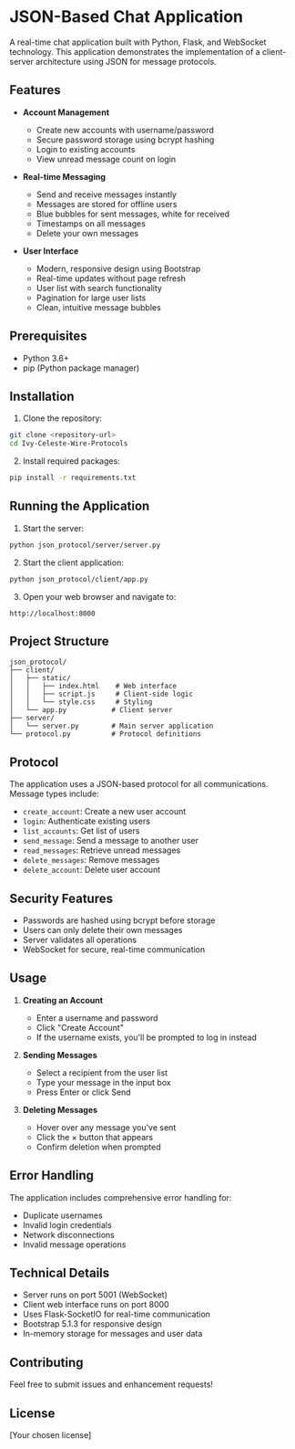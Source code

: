 # JSON-Based Chat Application

A real-time chat application built with Python, Flask, and WebSocket technology. This application demonstrates the implementation of a client-server architecture using JSON for message protocols.

## Features

- **Account Management**
  - Create new accounts with username/password
  - Secure password storage using bcrypt hashing
  - Login to existing accounts
  - View unread message count on login

- **Real-time Messaging**
  - Send and receive messages instantly
  - Messages are stored for offline users
  - Blue bubbles for sent messages, white for received
  - Timestamps on all messages
  - Delete your own messages

- **User Interface**
  - Modern, responsive design using Bootstrap
  - Real-time updates without page refresh
  - User list with search functionality
  - Pagination for large user lists
  - Clean, intuitive message bubbles

## Prerequisites

- Python 3.6+
- pip (Python package manager)

## Installation

1. Clone the repository:
```bash
git clone <repository-url>
cd Ivy-Celeste-Wire-Protocols
```

2. Install required packages:
```bash
pip install -r requirements.txt
```

## Running the Application

1. Start the server:
```bash
python json_protocol/server/server.py
```

2. Start the client application:
```bash
python json_protocol/client/app.py
```

3. Open your web browser and navigate to:
```
http://localhost:8000
```

## Project Structure

```
json_protocol/
├── client/
│   ├── static/
│   │   ├── index.html    # Web interface
│   │   ├── script.js     # Client-side logic
│   │   └── style.css     # Styling
│   └── app.py           # Client server
├── server/
│   └── server.py        # Main server application
└── protocol.py          # Protocol definitions
```

## Protocol

The application uses a JSON-based protocol for all communications. Message types include:

- `create_account`: Create a new user account
- `login`: Authenticate existing users
- `list_accounts`: Get list of users
- `send_message`: Send a message to another user
- `read_messages`: Retrieve unread messages
- `delete_messages`: Remove messages
- `delete_account`: Delete user account

## Security Features

- Passwords are hashed using bcrypt before storage
- Users can only delete their own messages
- Server validates all operations
- WebSocket for secure, real-time communication

## Usage

1. **Creating an Account**
   - Enter a username and password
   - Click "Create Account"
   - If the username exists, you'll be prompted to log in instead

2. **Sending Messages**
   - Select a recipient from the user list
   - Type your message in the input box
   - Press Enter or click Send

3. **Deleting Messages**
   - Hover over any message you've sent
   - Click the × button that appears
   - Confirm deletion when prompted

## Error Handling

The application includes comprehensive error handling for:
- Duplicate usernames
- Invalid login credentials
- Network disconnections
- Invalid message operations

## Technical Details

- Server runs on port 5001 (WebSocket)
- Client web interface runs on port 8000
- Uses Flask-SocketIO for real-time communication
- Bootstrap 5.1.3 for responsive design
- In-memory storage for messages and user data

## Contributing

Feel free to submit issues and enhancement requests!

## License

[Your chosen license]
